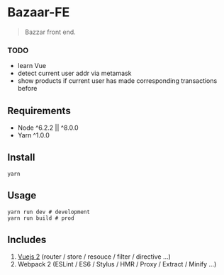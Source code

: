 # Bazaar-FE

> Bazzar front end.

### TODO
* learn Vue
* detect current user addr via metamask
* show products if current user has made corresponding transactions before

## Requirements

* Node ^6.2.2 || ^8.0.0
* Yarn ^1.0.0

## Install
```shell
yarn
```

## Usage
```shell
yarn run dev # development
yarn run build # prod
```

## Includes

1. [Vuejs 2](https://vuejs.org/) (router / store / resouce / filter / directive ...)
2. Webpack 2 (ESLint / ES6 / Stylus / HMR / Proxy / Extract / Minify ...)
